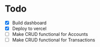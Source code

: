# Todo
- [x] Build dashboard
- [x] Deploy to vercel
- [ ] Make CRUD functional for Accounts
- [ ] Make CRUD functional for Transactions